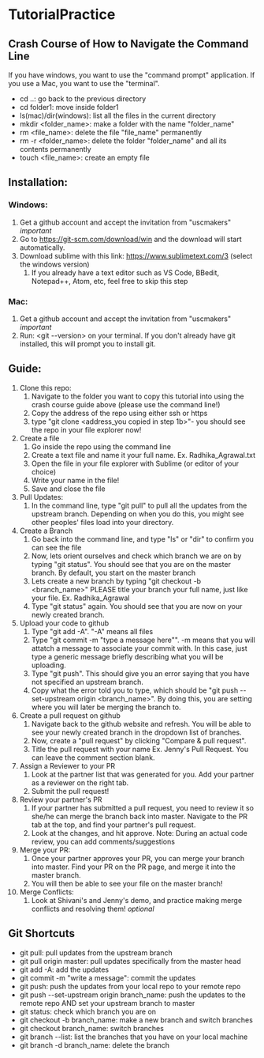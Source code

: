 # TutorialPractice

## Crash Course of How to Navigate the Command Line 
If you have windows, you want to use the "command prompt" application. If you use a Mac, you want to use the "terminal".

- cd ..: go back to the previous directory
- cd folder1: move inside folder1
- ls(mac)/dir(windows): list all the files in the current directory
- mkdir <folder_name>: make a folder with the name "folder_name"
- rm <file_name>: delete the file "file_name" permanently
- rm -r <folder_name>: delete the folder "folder_name" and all its contents permanently
- touch <file_name>: create an empty file

## Installation:
### Windows:
1. Get a github account and accept the invitation from "uscmakers" *important*
2. Go to https://git-scm.com/download/win and the download will start automatically.
3. Download sublime with this link: https://www.sublimetext.com/3 (select the windows version)
	1. If you already have a text editor such as VS Code, BBedit, Notepad++, Atom, etc, feel free to skip this step


### Mac:
1. Get a github account and accept the invitation from "uscmakers" *important*
2. Run: <git --version> on your terminal. If you don't already have git installed, this will prompt you to install git.

## Guide:
1. Clone this repo:
	1. Navigate to the folder you want to copy this tutorial into using the crash course guide above (please use the command line!)
	2. Copy the address of the repo using either ssh or https
	3. type "git clone <address_you copied in step 1b>"- you should see the repo in your file explorer now!
2. Create a file
	1. Go inside the repo using the command line
	2. Create a text file and name it your full name. Ex. Radhika_Agrawal.txt
	3. Open the file in your file explorer with Sublime (or editor of your choice)
	4. Write your name in the file!
	5. Save and close the file
3. Pull Updates:
	1. In the command line, type "git pull" to pull all the updates from the upstream branch. Depending on when you do this, you might see other peoples' files load into your directory.
4. Create a Branch
	1. Go back into the command line, and type "ls" or "dir" to confirm you can see the file
	2. Now, lets orient ourselves and check which branch we are on by typing "git status". You should see that you are on the master branch. By default, you start on the master branch
	3. Lets create a new branch by typing "git checkout -b <branch_name>" PLEASE title your branch your full name, just like your file. Ex. Radhika_Agrawal
	4. Type "git status" again. You should see that you are now on your newly created branch.
5. Upload your code to github
	1. Type "git add -A". "-A" means all files
	2. Type "git commit -m "type a message here"". -m means that you will attatch a message to associate your commit with. In this case, just type a generic message briefly describing what you will be uploading.
	3. Type "git push". This should give you an error saying that you have not specified an upstream branch. 
	4. Copy what the error told you to type, which should be "git push --set-upstream origin <branch_name>". By doing this, you are setting where you will later be merging the branch to.
6. Create a pull request on github
	1. Navigate back to the github website and refresh. You will be able to see your newly created branch in the dropdown list of branches.
	2. Now, create a "pull request" by clicking "Compare & pull request". 
	3. Title the pull request with your name Ex. Jenny's Pull Request. You can leave the comment section blank.
7. Assign a Reviewer to your PR
	1. Look at the partner list that was generated for you. Add your partner as a reviewer on the right tab.
	2. Submit the pull request! 
8. Review your partner's PR
	1. If your partner has submitted a pull request, you need to review it so she/he can merge the branch back into master. Navigate to the PR tab at the top, and find your partner's pull request. 
	2. Look at the changes, and hit approve. Note: During an actual code review, you can add comments/suggestions
9. Merge your PR:
	1. Once your partner approves your PR, you can merge your branch into master. Find your PR on the PR page, and merge it into the master branch.
	2. You will then be able to see your file on the master branch!
10. Merge Conflicts:
	1. Look at Shivani's and Jenny's demo, and practice making merge conflicts and resolving them! *optional*
	
## Git Shortcuts

- git pull: pull updates from the upstream branch
- git pull origin master: pull updates specifically from the master head
- git add -A: add the updates 
- git commit -m "write a message": commit the updates
- git push: push the updates from your local repo to your remote repo
- git push --set-upstream origin branch_name: push the updates to the remote repo AND set your upstream branch to master
- git status: check which branch you are on
- git checkout -b branch_name: make a new branch and switch branches
- git checkout branch_name: switch branches
- git branch --list: list the branches that you have on your local machine
- git branch -d branch_name: delete the branch

